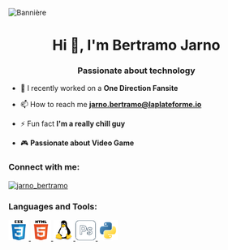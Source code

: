 ![Bannière](https://thumbs.dreamstime.com/b/moins-de-compilation-codage-du-langage-programmation-informatique-pour-la-technologie-site-web-fond-210695796.jpg)

<h1 align="center">Hi 👋, I'm Bertramo Jarno </h1>
<h3 align="center">Passionate about technology</h3>

- 🔭 I recently worked on a **One Direction Fansite**

- 📫 How to reach me **jarno.bertramo@laplateforme.io**

- ⚡ Fun fact **I'm a really chill guy**

- 🎮 **Passionate about Video Game**

<h3 align="left">Connect with me:</h3>
<p align="left">
<a href=https://www.instagram.com/jarno_brtm/?next=%2F target="blank"><img align="center" src="https://raw.githubusercontent.com/rahuldkjain/github-profile-readme-generator/master/src/images/icons/Social/instagram.svg" alt="jarno_bertramo" height="30" width="40" /></a>
</p>

<h3 align="left">Languages and Tools:</h3>
<p align="left"> <a href="https://www.w3schools.com/css/" target="_blank" rel="noreferrer"> <img src="https://raw.githubusercontent.com/devicons/devicon/master/icons/css3/css3-original-wordmark.svg" alt="css3" width="40" height="40"/> </a> <a href="https://www.w3.org/html/" target="_blank" rel="noreferrer"> <img src="https://raw.githubusercontent.com/devicons/devicon/master/icons/html5/html5-original-wordmark.svg" alt="html5" width="40" height="40"/> </a> <a href="https://www.linux.org/" target="_blank" rel="noreferrer"> <img src="https://raw.githubusercontent.com/devicons/devicon/master/icons/linux/linux-original.svg" alt="linux" width="40" height="40"/> </a> <a href="https://www.photoshop.com/en" target="_blank" rel="noreferrer"> <img src="https://raw.githubusercontent.com/devicons/devicon/master/icons/photoshop/photoshop-line.svg" alt="photoshop" width="40" height="40"/> </a> <a href="https://www.python.org" target="_blank" rel="noreferrer"> <img src="https://raw.githubusercontent.com/devicons/devicon/master/icons/python/python-original.svg" alt="python" width="40" height="40"/> </a> </p>


